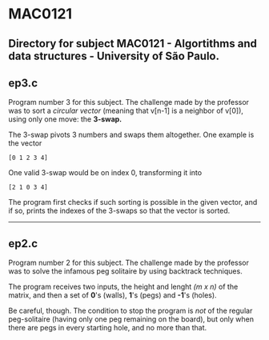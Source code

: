 # MAC0121
Directory for subject MAC0121 - Algortithms and data structures - University of São Paulo.
---
## ep3.c
Program number 3 for this subject. 
The challenge made by the professor was to sort a *circular vector* (meaning that v[n-1] is a neighbor of v[0]), using only one move: the **3-swap.**

The 3-swap pivots 3 numbers and swaps them altogether. One example is the vector 

    [0 1 2 3 4]

One valid 3-swap would be on index 0, transforming it into

    [2 1 0 3 4]
    
The program first checks if such sorting is possible in the given vector, and if so, prints the indexes of the 3-swaps so that the vector is sorted.

---
## ep2.c
Program number 2 for this subject.
The challenge made by the professor was to solve the infamous peg solitaire by using backtrack techniques.

The program receives two inputs, the height and lenght *(m x n)* of the matrix, and then a set of **0**'s (walls), **1**'s (pegs) and **-1**'s (holes).

Be careful, though. The condition to stop the program is _not_ of the regular peg-solitaire (having only one peg remaining on the board), but only when there are pegs in every starting hole, and no more than that.
